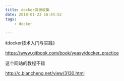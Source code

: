 ```yaml
---
title: docker资源收集
date: 2018-01-23 16:44:52
tags:
	- docker

---
```




《docker技术入门与实践》

https://www.gitbook.com/book/yeasy/docker_practice



这个网站的教程不错

http://c.biancheng.net/view/3130.html







